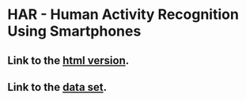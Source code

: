 # HAR - Human Activity Recognition Using Smartphones

## Link to the [html version](https://abfu.github.io/HAR/Prediction_Assignment_abfu).

## Link to the [data set](https://archive.ics.uci.edu/ml/datasets/human+activity+recognition+using+smartphones).

